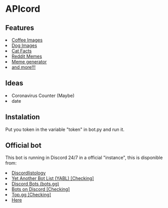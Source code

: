 # APIcord
## Features
<li><a href="https://coffee.alexflipnote.dev">Coffee Images</a></li>
<li><a href="https://dog.ceo/dog-api">Dog Images</a></li>
<li><a href="https://catfact.ninja">Cat Facts<a/></li>
<li><a href="https://github.com/R3l3ntl3ss/Meme_Api">Reddit Memes</a></li>
<li><a href="https://memegen.link">Meme generator</a></li>
<li><a href="https://some-random-api.ml">and more!!!</a></li>

## Ideas
<li>Coronavirus Counter (Maybe)</li>
<li>date</li>

## Instalation
Put you token in the variable "token" in bot.py and run it.

## Official bot
This bot is running in Discord 24/7 in a official "instance", this is disponible from:
<li><a href="https://discordlistology.com/bots/757258298725630008">Discordlistology</a></li>
<li><a href="#">Yet Another Bot List (YABL) [Checking]</a></li>
<li><a href="#">Discord Bots (bots.gg)</a></li>
<li><a href="#">Bots on Discord [Checking]</a></li>
<li><a href="#">Top.gg [Checking]</a></li>
<li><a href="https://apicord.github.io/invite">Here</a></li>
